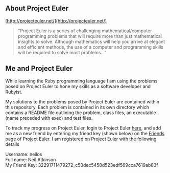 About Project Euler
-------------------
[http://projecteuler.net/](http://projecteuler.net/)

> "Project Euler is a series of challenging mathematical/computer programming problems that will require more than just mathematical insights to solve. Although mathematics will help you arrive at elegant and efficient methods, the use of a computer and programming skills will be required to solve most problems..."


Me and Project Euler
--------------------

While learning the Ruby programming language I am using the problems posed on Project Euler to hone my skills as a software developer and Rubyist.

My solutions to the problems posed by Project Euler are contained within this repository. Each problem is contained in its own directory which contains a README file outlining the problem, class files, an executable (name preceded with exec) and test files.

To track my progress on Project Euler, login to Project Euler [here](http://projecteuler.net/login), and add me as a new friend by entering my friend key (shown below) on the [Friends](http://projecteuler.net/friends) page of Project Euler. I am registered on Project Euler with the following details

Username: neilos  
Full name: Neil Atkinson  
My Friend Key: 32291711479272_c53dec5458d523edf569cca7619ab83f  

